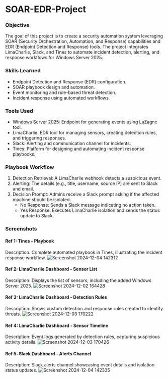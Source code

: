 # SOAR-EDR-Project

### Objective

The goal of this project is to create a security automation system leveraging SOAR (Security Orchestration, Automation, and Response) capabilities and EDR (Endpoint Detection and Response) tools. The project integrates LimaCharlie, Slack, and Tines to automate incident detection, alerting, and response workflows for Windows Server 2025.

### Skills Learned

- Endpoint Detection and Response (EDR) configuration.
- SOAR playbook design and automation.
- Event monitoring and rule-based threat detection.
- Incident response using automated workflows.

### Tools Used

- Windows Server 2025: Endpoint for generating events using LaZagne tool.
- LimaCharlie: EDR tool for managing sensors, creating detection rules, and triggering responses.
- Slack: Alerting and communication channel for incidents.
- Tines: Platform for designing and automating incident response playbooks.

### Playbook Workflow

1) Detection Retrieval: A LimaCharlie webhook detects a suspicious event.
2) Alerting: The details (e.g., title, username, source IP) are sent to Slack and email.
3) Decision Prompt: Admins receive a Slack prompt asking if the affected machine should be isolated.
   - No Response: Sends a Slack message indicating no action taken.
   - Yes Response: Executes LimaCharlie isolation and sends the status update to Slack.

### Screenshots

#### Ref 1: Tines - Playbook
Description: Complete automated playbook in Tines, illustrating the incident response workflow.
![Screenshot 2024-12-04 142312](https://github.com/user-attachments/assets/31336fb5-3377-4965-a558-612e005ca9c9)


#### Ref 2: LimaCharlie Dashboard - Sensor List
Description: Displays the list of sensors, including the added Windows Server 2025.
![Screenshot 2024-12-02 164428](https://github.com/user-attachments/assets/398d3f2a-42b8-460f-a5d3-f5753341872a)


#### Ref 3: LimaCharlie Dashboard - Detection Rules
Description: Shows custom detection and response rules created to identify threats.
![Screenshot 2024-12-03 170222](https://github.com/user-attachments/assets/7b4c0b56-69e2-4ac2-89c5-8e384866bf00)


#### Ref 4: LimaCharlie Dashboard - Sensor Timeline
Description: Event logs generated by detection rules, capturing suspicious activity details.
![Screenshot 2024-12-03 170426](https://github.com/user-attachments/assets/eaa1be28-eb18-4c67-b044-1923901f4923)


#### Ref 5: Slack Dashboard - Alerts Channel
Description: Slack alerts channel showcasing event details and isolation status updates.
![Screenshot 2024-12-04 142335](https://github.com/user-attachments/assets/5936db3d-c448-4ca4-9cba-05c11d505b55)

